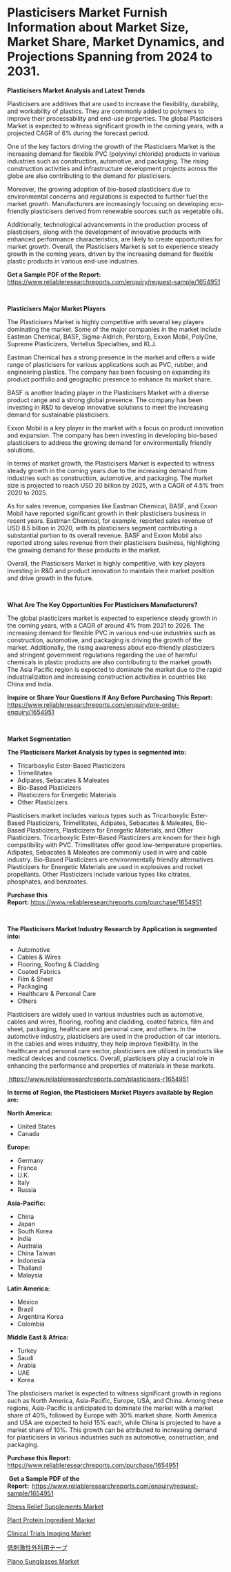 <p><h1>Plasticisers Market Furnish Information about Market Size, Market Share, Market Dynamics, and Projections Spanning from 2024 to 2031.</h1></p><p><strong>Plasticisers Market Analysis and Latest Trends</strong></p>
<p><p>Plasticisers are additives that are used to increase the flexibility, durability, and workability of plastics. They are commonly added to polymers to improve their processability and end-use properties. The global Plasticisers Market is expected to witness significant growth in the coming years, with a projected CAGR of 6% during the forecast period.</p><p>One of the key factors driving the growth of the Plasticisers Market is the increasing demand for flexible PVC (polyvinyl chloride) products in various industries such as construction, automotive, and packaging. The rising construction activities and infrastructure development projects across the globe are also contributing to the demand for plasticisers.</p><p>Moreover, the growing adoption of bio-based plasticisers due to environmental concerns and regulations is expected to further fuel the market growth. Manufacturers are increasingly focusing on developing eco-friendly plasticisers derived from renewable sources such as vegetable oils.</p><p>Additionally, technological advancements in the production process of plasticisers, along with the development of innovative products with enhanced performance characteristics, are likely to create opportunities for market growth. Overall, the Plasticisers Market is set to experience steady growth in the coming years, driven by the increasing demand for flexible plastic products in various end-use industries.</p></p>
<p><strong>Get a Sample PDF of the Report:&nbsp;</strong> <a href="https://www.reliableresearchreports.com/enquiry/request-sample/1654951">https://www.reliableresearchreports.com/enquiry/request-sample/1654951</a></p>
<p>&nbsp;</p>
<p><strong>Plasticisers Major Market Players</strong></p>
<p><p>The Plasticisers Market is highly competitive with several key players dominating the market. Some of the major companies in the market include Eastman Chemical, BASF, Sigma-Aldrich, Perstorp, Exxon Mobil, PolyOne, Supreme Plasticizers, Vertellus Specialties, and KLJ. </p><p>Eastman Chemical has a strong presence in the market and offers a wide range of plasticisers for various applications such as PVC, rubber, and engineering plastics. The company has been focusing on expanding its product portfolio and geographic presence to enhance its market share. </p><p>BASF is another leading player in the Plasticisers Market with a diverse product range and a strong global presence. The company has been investing in R&D to develop innovative solutions to meet the increasing demand for sustainable plasticisers. </p><p>Exxon Mobil is a key player in the market with a focus on product innovation and expansion. The company has been investing in developing bio-based plasticisers to address the growing demand for environmentally friendly solutions. </p><p>In terms of market growth, the Plasticisers Market is expected to witness steady growth in the coming years due to the increasing demand from industries such as construction, automotive, and packaging. The market size is projected to reach USD 20 billion by 2025, with a CAGR of 4.5% from 2020 to 2025. </p><p>As for sales revenue, companies like Eastman Chemical, BASF, and Exxon Mobil have reported significant growth in their plasticisers business in recent years. Eastman Chemical, for example, reported sales revenue of USD 8.5 billion in 2020, with its plasticisers segment contributing a substantial portion to its overall revenue. BASF and Exxon Mobil also reported strong sales revenue from their plasticisers business, highlighting the growing demand for these products in the market. </p><p>Overall, the Plasticisers Market is highly competitive, with key players investing in R&D and product innovation to maintain their market position and drive growth in the future.</p></p>
<p>&nbsp;</p>
<p><strong>What Are The Key Opportunities For Plasticisers Manufacturers?</strong></p>
<p><p>The global plasticizers market is expected to experience steady growth in the coming years, with a CAGR of around 4% from 2021 to 2026. The increasing demand for flexible PVC in various end-use industries such as construction, automotive, and packaging is driving the growth of the market. Additionally, the rising awareness about eco-friendly plasticizers and stringent government regulations regarding the use of harmful chemicals in plastic products are also contributing to the market growth. The Asia Pacific region is expected to dominate the market due to the rapid industrialization and increasing construction activities in countries like China and India.</p></p>
<p><strong>Inquire or Share Your Questions If Any Before Purchasing This Report:</strong> <a href="https://www.reliableresearchreports.com/enquiry/pre-order-enquiry/1654951">https://www.reliableresearchreports.com/enquiry/pre-order-enquiry/1654951</a></p>
<p>&nbsp;</p>
<p><strong>Market Segmentation</strong></p>
<p><strong>The Plasticisers Market Analysis by types is segmented into:</strong></p>
<p><ul><li>Tricarboxylic Ester-Based Plasticizers</li><li>Trimellitates</li><li>Adipates, Sebacates & Maleates</li><li>Bio-Based Plasticizers</li><li>Plasticizers for Energetic Materials</li><li>Other Plasticizers</li></ul></p>
<p><p>Plasticisers market includes various types such as Tricarboxylic Ester-Based Plasticizers, Trimellitates, Adipates, Sebacates & Maleates, Bio-Based Plasticizers, Plasticizers for Energetic Materials, and Other Plasticizers. Tricarboxylic Ester-Based Plasticizers are known for their high compatibility with PVC. Trimellitates offer good low-temperature properties. Adipates, Sebacates & Maleates are commonly used in wire and cable industry. Bio-Based Plasticizers are environmentally friendly alternatives. Plasticizers for Energetic Materials are used in explosives and rocket propellants. Other Plasticizers include various types like citrates, phosphates, and benzoates.</p></p>
<p><strong>Purchase this Report:&nbsp;</strong><a href="https://www.reliableresearchreports.com/purchase/1654951">https://www.reliableresearchreports.com/purchase/1654951</a></p>
<p>&nbsp;</p>
<p><strong>The Plasticisers Market Industry Research by Application is segmented into:</strong></p>
<p><ul><li>Automotive</li><li>Cables & Wires</li><li>Flooring, Roofing & Cladding</li><li>Coated Fabrics</li><li>Film & Sheet</li><li>Packaging</li><li>Healthcare & Personal Care</li><li>Others</li></ul></p>
<p><p>Plasticisers are widely used in various industries such as automotive, cables and wires, flooring, roofing and cladding, coated fabrics, film and sheet, packaging, healthcare and personal care, and others. In the automotive industry, plasticisers are used in the production of car interiors. In the cables and wires industry, they help improve flexibility. In the healthcare and personal care sector, plasticisers are utilized in products like medical devices and cosmetics. Overall, plasticisers play a crucial role in enhancing the performance and properties of materials in these markets.</p></p>
<p><a href="https://www.reliableresearchreports.com/plasticisers-r1654951">&nbsp;https://www.reliableresearchreports.com/plasticisers-r1654951</a></p>
<p><strong>In terms of Region, the Plasticisers Market Players available by Region are:</strong></p>
<p>
    <p> <strong> North America: </strong>
        <ul>
            <li>United States</li>
            <li>Canada</li>
        </ul>
        </p> 
    <p> <strong> Europe: </strong>
        <ul>
            <li>Germany</li>
            <li>France</li>
            <li>U.K.</li>
            <li>Italy</li>
            <li>Russia</li>
        </ul>
        </p> 
    <p> <strong> Asia-Pacific: </strong>
        <ul>
            <li>China</li>
            <li>Japan</li>
            <li>South Korea</li>
            <li>India</li>
            <li>Australia</li>
            <li>China Taiwan</li>
            <li>Indonesia</li>
            <li>Thailand</li>
            <li>Malaysia</li>
        </ul>
        </p> 
    <p> <strong> Latin America: </strong>
        <ul>
            <li>Mexico</li>
            <li>Brazil</li>
            <li>Argentina Korea</li>
            <li>Colombia</li>
        </ul>
        </p> 
    <p> <strong> Middle East & Africa: </strong>
        <ul>
            <li>Turkey</li>
            <li>Saudi</li>
            <li>Arabia</li>
            <li>UAE</li>
            <li>Korea</li>
        </ul>
    </p>
    </p>
<p><p>The plasticisers market is expected to witness significant growth in regions such as North America, Asia-Pacific, Europe, USA, and China. Among these regions, Asia-Pacific is anticipated to dominate the market with a market share of 40%, followed by Europe with 30% market share. North America and USA are expected to hold 15% each, while China is projected to have a market share of 10%. This growth can be attributed to increasing demand for plasticisers in various industries such as automotive, construction, and packaging.</p></p>
<p><strong>Purchase this Report: </strong><a href="https://www.reliableresearchreports.com/purchase/1654951">https://www.reliableresearchreports.com/purchase/1654951</a></p>
<p>&nbsp;<strong>Get a Sample PDF of the Report:&nbsp;&nbsp;</strong><a href="https://www.reliableresearchreports.com/enquiry/request-sample/1654951">https://www.reliableresearchreports.com/enquiry/request-sample/1654951</a></p>
<p><strong></strong></p>
<p><p><a href="https://www.linkedin.com/pulse/stress-relief-supplements-market-insights-cagr-trends-growth-snnuf?trackingId=5KS0woAqu%2BLkD7Z5CvUWYg%3D%3D">Stress Relief Supplements Market</a></p><p><a href="https://github.com/Alonsoolds3wq1d81czn8rbol/Market-Research-Report-List-2/blob/main/plant-protein-ingredient-market.md">Plant Protein Ingredient Market</a></p><p><a href="https://www.linkedin.com/pulse/clinical-trials-imaging-market-competitive-analysis-trends-forecast-rkkje?trackingId=SzhGRkpLqSdQPUuWcxDQRg%3D%3D">Clinical Trials Imaging Market</a></p><p><a href="https://github.com/charm854/Market-Research-Report-List-1/blob/main/174972053244.md">低刺激性外科用テープ</a></p><p><a href="https://github.com/yemakinde/Market-Research-Report-List-2/blob/main/plano-sunglasses-market.md">Plano Sunglasses Market</a></p></p>